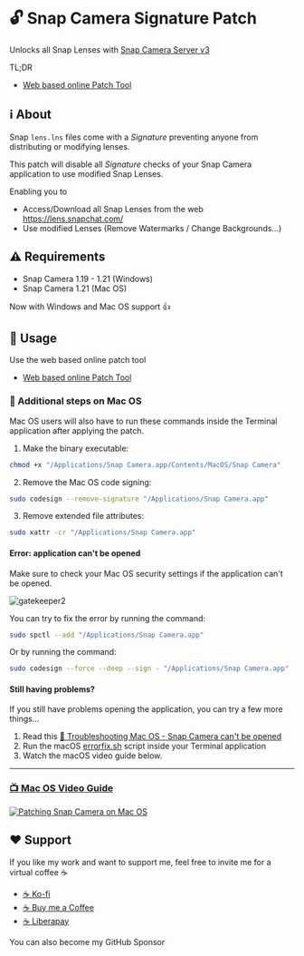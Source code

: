 # 🔓 Snap Camera Signature Patch
Unlocks all Snap Lenses with [Snap Camera Server v3](https://github.com/ptrumpis/snap-camera-server)

TL;DR
- [Web based online Patch Tool](https://ptrumpis.github.io/snap-camera-signature-patch/)

## ℹ️ About
Snap `lens.lns` files come with a *Signature* preventing anyone from distributing or modifying lenses.

This patch will disable all *Signature* checks of your Snap Camera application to use modified Snap Lenses.

Enabling you to
- Access/Download all Snap Lenses from the web https://lens.snapchat.com/
- Use modified Lenses (Remove Watermarks / Change Backgrounds...)

## ⚠ Requirements
- Snap Camera 1.19 - 1.21 (Windows)
- Snap Camera 1.21 (Mac OS)

Now with Windows and Mac OS support 👍

## 🚀 Usage
Use the web based online patch tool
- [Web based online Patch Tool](https://ptrumpis.github.io/snap-camera-signature-patch/)

### 🍏 Additional steps on Mac OS
Mac OS users will also have to run these commands inside the Terminal application after applying the patch.

1. Make the binary executable:
```sh
chmod +x "/Applications/Snap Camera.app/Contents/MacOS/Snap Camera"
```

2. Remove the Mac OS code signing:
```sh
sudo codesign --remove-signature "/Applications/Snap Camera.app"
```

3. Remove extended file attributes:
```sh
sudo xattr -cr "/Applications/Snap Camera.app"
```

#### Error: application can't be opened
Make sure to check your Mac OS security settings if the application can't be opened.

![gatekeeper2](https://user-images.githubusercontent.com/116500225/231490273-2c621023-3282-468c-b1b8-411e5df35f81.jpg)

You can try to fix the error by running the command:
```sh
sudo spctl --add "/Applications/Snap Camera.app"
```

Or by running the command:
```sh
sudo codesign --force --deep --sign - "/Applications/Snap Camera.app"
```

#### Still having problems?
If you still have problems opening the application, you can try a few more things...

1. Read this [📖 Troubleshooting Mac OS - Snap Camera can't be opened](https://github.com/ptrumpis/snap-camera-server/wiki/Troubleshooting-Mac-OS)
2. Run the macOS [errorfix.sh](https://github.com/ptrumpis/snap-camera-signature-patch/blob/master/macOS/errorfix.sh) script inside your Terminal application
3. Watch the macOS video guide below.

--- 

### [📺 Mac OS Video Guide](https://www.youtube.com/watch?v=lJhL7bA7GGA)

[![Patching Snap Camera on Mac OS](https://img.youtube.com/vi/lJhL7bA7GGA/0.jpg)](https://www.youtube.com/watch?v=lJhL7bA7GGA)

## ❤️ Support
If you like my work and want to support me, feel free to invite me for a virtual coffee ☕

- [☕ Ko-fi](https://ko-fi.com/ptrumpis)
- [☕ Buy me a Coffee](https://www.buymeacoffee.com/ptrumpis)
- [☕ Liberapay](https://liberapay.com/ptrumpis/)

You can also become my GitHub Sponsor
